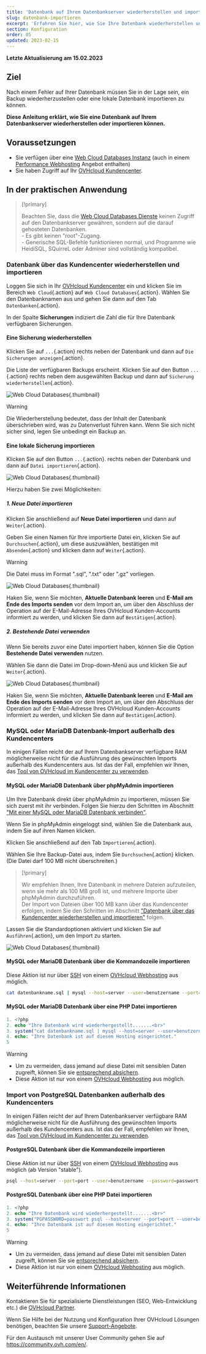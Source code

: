 ```yaml
---
title: 'Datenbank auf Ihrem Datenbankserver wiederherstellen und importieren'
slug: datenbank-importieren
excerpt: 'Erfahren Sie hier, wie Sie Ihre Datenbank wiederherstellen und importieren'
section: Konfiguration
order: 05
updated: 2023-02-15
---
```


**Letzte Aktualisierung am 15.02.2023**

## Ziel

Nach einem Fehler auf Ihrer Datenbank müssen Sie in der Lage sein, ein Backup wiederherzustellen oder eine lokale Datenbank importieren zu können. 

**Diese Anleitung erklärt, wie Sie eine Datenbank auf Ihrem Datenbankserver wiederherstellen oder importieren können.**

## Voraussetzungen

- Sie verfügen über eine [Web Cloud Databases Instanz](https://www.ovh.de/cloud-databases/) (auch in einem [Performance Webhosting](https://www.ovhcloud.com/de/web-hosting/) Angebot enthalten)
- Sie haben Zugriff auf Ihr [OVHcloud Kundencenter](https://www.ovh.com/auth/?action=gotomanager&from=https://www.ovh.de/&ovhSubsidiary=de).

## In der praktischen Anwendung

> [!primary]
>
> Beachten Sie, dass die [Web Cloud Databases Dienste](https://www.ovh.de/cloud-databases/) keinen Zugriff auf den Datenbankserver gewähren, sondern auf die darauf gehosteten Datenbanken. 
> <br> - Es gibt keinen "root"-Zugang. 
> <br> - Generische SQL-Befehle funktionieren normal, und Programme wie HeidiSQL, SQuirreL oder Adminer sind vollständig kompatibel.

### Datenbank über das Kundencenter wiederherstellen und importieren

Loggen Sie sich in Ihr [OVHcloud Kundencenter](https://www.ovh.com/auth/?action=gotomanager&from=https://www.ovh.de/&ovhSubsidiary=de) ein und klicken Sie im Bereich `Web Cloud`{.action} auf `Web Cloud Databases`{.action}. Wählen Sie den Datenbanknamen aus und gehen Sie dann auf den Tab `Datenbanken`{.action}.

In der Spalte **Sicherungen** indiziert die Zahl die für Ihre Datenbank verfügbaren Sicherungen.

#### Eine Sicherung wiederherstellen

Klicken Sie auf `...`{.action} rechts neben der Datenbank und dann auf `Die Sicherungen anzeigen`{.action}.

Die Liste der verfügbaren Backups erscheint. Klicken Sie auf den Button `...`{.action} rechts neben dem ausgewählten Backup und dann auf `Sicherung wiederherstellen`{.action}.

![Web Cloud Databases](images/web-cloud-databases-restore01.png){.thumbnail}

> [!warning]
>
> Die Wiederherstellung bedeutet, dass der Inhalt der Datenbank überschrieben wird, was zu Datenverlust führen kann. Wenn Sie sich nicht sicher sind, legen Sie unbedingt ein Backup an.
> 

#### Eine lokale Sicherung importieren

Klicken Sie auf den Button `...`{.action}. rechts neben der Datenbank und dann auf `Datei importieren`{.action}.

![Web Cloud Databases](images/web-cloud-databases-import01.png){.thumbnail}

Hierzu haben Sie zwei Möglichkeiten:

##### 1\. Neue Datei importieren

Klicken Sie anschließend auf **Neue Datei importieren** und dann auf `Weiter`{.action}.

Geben Sie einen Namen für Ihre importierte Datei ein, klicken Sie auf `Durchsuchen`{.action}, um diese auszuwählen, bestätigen mit `Absenden`{.action} und klicken dann auf `Weiter`{.action}.

> [!warning]
>
> Die Datei muss im Format ".sql", ".txt" oder ".gz" vorliegen.
> 

![Web Cloud Databases](images/web-cloud-databases-import02.png){.thumbnail}

Haken Sie, wenn Sie möchten, **Aktuelle Datenbank leeren** und **E-Mail am Ende des Imports senden** vor dem Import an, um über den Abschluss der Operation auf der E-Mail-Adresse Ihres OVHcloud Kunden-Accounts informiert zu werden, und klicken Sie dann auf `Bestätigen`{.action}.

##### 2\. Bestehende Datei verwenden

Wenn Sie bereits zuvor eine Datei importiert haben, können Sie die Option **Bestehende Datei verwenden** nutzen.

Wählen Sie dann die Datei im Drop-down-Menü aus und klicken Sie auf `Weiter`{.action}.

![Web Cloud Databases](images/web-cloud-databases-import03.png){.thumbnail}

Haken Sie, wenn Sie möchten, **Aktuelle Datenbank leeren** und **E-Mail am Ende des Imports senden** vor dem Import an, um über den Abschluss der Operation auf der E-Mail-Adresse Ihres OVHcloud Kunden-Accounts informiert zu werden, und klicken Sie dann auf `Bestätigen`{.action}.

### MySQL oder MariaDB Datenbank-Import außerhalb des Kundencenters

In einigen Fällen reicht der auf Ihrem Datenbankserver verfügbare RAM möglicherweise nicht für die Ausführung des gewünschten Imports außerhalb des Kundencenters aus. Ist das der Fall, empfehlen wir Ihnen, das [Tool von OVHcloud im Kundencenter zu verwenden](./#datenbank-uber-das-kundencenter-wiederherstellen-und-importieren).

#### MySQL oder MariaDB Datenbank über phpMyAdmin importieren

Um Ihre Datenbank direkt über phpMyAdmin zu importieren, müssen Sie sich zuerst mit ihr verbinden. Folgen Sie hierzu den Schritten im Abschnitt ["Mit einer MySQL oder MariaDB Datenbank verbinden"](https://docs.ovh.com/de/clouddb/datenbank-verbindung-auf-bdd/#mit-einer-mysql-oder-mariadb-datenbank-verbinden).

Wenn Sie in phpMyAdmin eingeloggt sind, wählen Sie die Datenbank aus, indem Sie auf ihren Namen klicken.

Klicken Sie anschließend auf den Tab `Importieren`{.action}.

Wählen Sie Ihre Backup-Datei aus, indem Sie `Durchsuchen`{.action} klicken. (Die Datei darf 100 MB nicht überschreiten.)

> [!primary]
>
> Wir empfehlen Ihnen, Ihre Datenbank in mehrere Dateien aufzuteilen, wenn sie mehr als 100 MB groß ist, und mehrere Importe über phpMyAdmin durchzuführen.<br>
> Der Import von Dateien über 100 MB kann über das Kundencenter erfolgen, indem Sie den Schritten im Abschnitt ["Datenbank über das Kundencenter wiederherstellen und importieren"](./#datenbank-uber-das-kundencenter-wiederherstellen-und-importieren) folgen.

Lassen Sie die Standardoptionen aktiviert und klicken Sie auf `Ausführen`{.action}, um den Import zu starten.

![Web Cloud Databases](images/web-cloud-databases-import04.png){.thumbnail}

#### MySQL oder MariaDB Datenbank über die Kommandozeile importieren

Diese Aktion ist nur über [SSH](https://docs.ovh.com/de/hosting/webhosting_ssh_auf_ihren_webhostings/) von einem [OVHcloud Webhosting](https://www.ovhcloud.com/de/web-hosting/) aus möglich.

```bash
cat datenbankname.sql | mysql --host=server --user=benutzername --port=port --password=passwort datenbankname
```

#### MySQL oder MariaDB Datenbank über eine PHP Datei importieren

```php
1. <?php
2. echo "Ihre Datenbank wird wiederhergestellt.......<br>"
3. system("cat datenbankname.sql | mysql --host=server --user=benutzername --port=port --password=passwort datenbankname");
4. echo: "Ihre Datenbank ist auf diesem Hosting eingerichtet."
5
```

> [!warning]
>
> - Um zu vermeiden, dass jemand auf diese Datei mit sensiblen Daten zugreift, können Sie sie [entsprechend absichern](https://docs.ovh.com/de/hosting/hosting-htaccess-authentifizierung/).
> - Diese Aktion ist nur von einem [OVHcloud Webhosting](https://www.ovhcloud.com/de/web-hosting/) aus möglich.
>

### Import von PostgreSQL Datenbanken außerhalb des Kundencenters

In einigen Fällen reicht der auf Ihrem Datenbankserver verfügbare RAM möglicherweise nicht für die Ausführung des gewünschten Imports außerhalb des Kundencenters aus. Ist das der Fall, empfehlen wir Ihnen, das [Tool von OVHcloud im Kundencenter zu verwenden](./#datenbank-uber-das-kundencenter-wiederherstellen-und-importieren).

#### PostgreSQL Datenbank über die Kommandozeile importieren

Diese Aktion ist nur über [SSH](https://docs.ovh.com/de/hosting/webhosting_ssh_auf_ihren_webhostings/) von einem [OVHcloud Webhosting](https://www.ovhcloud.com/de/web-hosting/) aus möglich (ab Version "stable").

```bash
psql --host=server --port=port --user=benutzername --password=passwort datenbankname < datenbankname.sql
```

#### PostgreSQL Datenbank über eine PHP Datei importieren

```php
1. <?php
2. echo "Ihre Datenbank wird wiederhergestellt.......<br>"
3. system("PGPASSWORD=passwort psql --host=server --port=port --user=benutzername --password=passwort datenbankname < datenbankname.sql");
4. echo: "Ihre Datenbank ist auf diesem Hosting eingerichtet."
5
```

> [!warning]
>
> - Um zu vermeiden, dass jemand auf diese Datei mit sensiblen Daten zugreift, können Sie sie [entsprechend absichern](https://docs.ovh.com/de/hosting/hosting-htaccess-authentifizierung/).
> - Diese Aktion ist nur von einem [OVHcloud Webhosting](https://www.ovhcloud.com/de/web-hosting/) aus möglich.
>

## Weiterführende Informationen

Kontaktieren Sie für spezialisierte Dienstleistungen (SEO, Web-Entwicklung etc.) die [OVHcloud Partner](https://partner.ovhcloud.com/de/directory/).

Wenn Sie Hilfe bei der Nutzung und Konfiguration Ihrer OVHcloud Lösungen benötigen, beachten Sie unsere [Support-Angebote](https://www.ovhcloud.com/de/support-levels/).

Für den Austausch mit unserer User Community gehen Sie auf <https://community.ovh.com/en/>.
